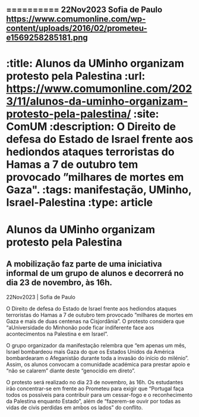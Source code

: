 
==========
22Nov2023
Sofia de Paulo
https://www.comumonline.com/wp-content/uploads/2016/02/prometeu-e1569258285181.png
---
:title: Alunos da UMinho organizam protesto pela Palestina
:url: https://www.comumonline.com/2023/11/alunos-da-uminho-organizam-protesto-pela-palestina/
:site: ComUM
:description: O Direito de defesa do Estado de Israel frente aos hediondos ataques terroristas do Hamas a 7 de outubro tem provocado ”milhares de mortes em Gaza".
:tags: manifestação, UMinho, Israel-Palestina
:type: article
==========


# **Alunos da UMinho organizam protesto pela Palestina**

## A mobilização faz parte de uma iniciativa informal de um grupo de alunos e decorrerá no dia 23 de novembro, às 16h.

22Nov2023 | Sofia de Paulo

O Direito de defesa do Estado de Israel frente aos hediondos ataques terroristas do Hamas a 7 de outubro tem provocado ”milhares de mortes em Gaza e mais de duas centenas na Cisjordânia”. O protesto considera que “aUniversidade do Minhonão pode ficar indiferente face aos acontecimentos na Palestina e em Israel”.

O grupo organizador da manifestação relembra que “em apenas um mês, Israel bombardeou mais Gaza do que os Estados Unidos da América bombardearam o Afeganistão durante toda a invasão do início do milénio”. Assim, os alunos convocam a comunidade académica para prestar apoio e “não se calarem” diante deste “genocídio em direto”.

O protesto será realizado no dia 23 de novembro, às 16h. Os estudantes irão concentrar-se em frente ao Prometeu para exigir que “Portugal faça todos os possíveis para contribuir para um cessar-fogo e o reconhecimento da Palestina enquanto Estado”, além de “fazerem-se ouvir por todas as vidas de civis perdidas em ambos os lados” do conflito.

